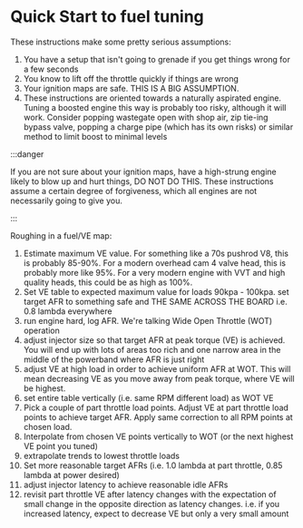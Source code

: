 # Quick Start to fuel tuning

These instructions make some pretty serious assumptions:

1. You have a setup that isn't going to grenade if you get things wrong for a few seconds
2. You know to lift off the throttle quickly if things are wrong
3. Your ignition maps are safe.  THIS IS A BIG ASSUMPTION.
4. These instructions are oriented towards a naturally aspirated engine.  Tuning a boosted engine this way is probably too risky, although it will work.  Consider popping wastegate open with shop air, zip tie-ing bypass valve, popping a charge pipe (which has its own risks) or similar method to limit boost to minimal levels

:::danger

If you are not sure about your ignition maps, have a high-strung engine likely to blow up and hurt things, DO NOT DO THIS.  These instructions assume a certain degree of forgiveness, which all engines are not necessarily going to give you.

:::

Roughing in a fuel/VE map:

1. Estimate maximum VE value.  For something like a 70s pushrod V8, this is probably 85-90%.  For a modern overhead cam 4 valve head, this is probably more like 95%.  For a very modern engine with VVT and high quality heads, this could be as high as 100%.
2. Set VE table to expected maximum value for loads 90kpa - 100kpa.  set target AFR to something safe and THE SAME ACROSS THE BOARD i.e. 0.8 lambda everywhere
3. run engine hard, log AFR.  We're talking Wide Open Throttle (WOT) operation
4. adjust injector size so that target AFR at peak torque (VE) is achieved.  You will end up with lots of areas too rich and one narrow area in the middle of the powerband where AFR is just right
5. adjust VE at high load in order to achieve uniform AFR at WOT.  This will mean decreasing VE as you move away from peak torque, where VE will be highest.
6. set entire table vertically (i.e. same RPM different load) as WOT VE
7. Pick a couple of part throttle load points.  Adjust VE at part throttle load points to achieve target AFR.  Apply same correction to all RPM points at chosen load.
8. Interpolate from chosen VE points vertically to WOT (or the next highest VE point you tuned)
9. extrapolate trends to lowest throttle loads
10. Set more reasonable target AFRs (i.e. 1.0 lambda at part throttle, 0.85 lambda at power desired)
11. adjust injector latency to achieve reasonable idle AFRs
12. revisit part throttle VE after latency changes with the expectation of small change in the opposite direction as latency changes.  i.e. if you increased latency, expect to decrease VE but only a very small amount
